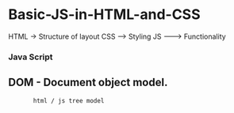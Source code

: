 # Basic-JS-in-HTML-and-CSS

HTML -> Structure of layout
CSS --> Styling
JS ---> Functionality

### Java Script

## DOM - Document object model.
           html / js tree model

